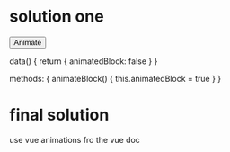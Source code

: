 # solution one

<div class="block" :class="{animate: animatedBlock}"></div>
<button @click="animateBlock">Animate</button>

data() {
    return {
     animatedBlock: false
    }
}

methods: {
    animateBlock() {
    this.animatedBlock = true
}
}


<style>
    .block {
        /* transition:  transform 0.3s ease-out */

    }

    .animated {
        /* transform: translateX(180deg) */
        animation: slide-fade 0.3s ease-out

    }

    @keyframes slide-fade {
        0% - 50% - 100%

    }
</style>

# final solution
use vue animations fro the vue doc
